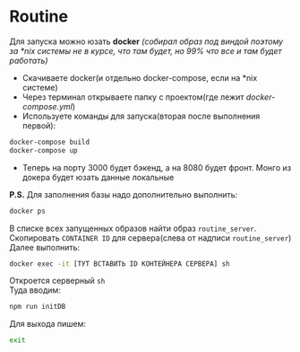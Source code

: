 # Routine



Для запуска можно юзать **docker** _(собирал образ под виндой поэтому за *nix системы не в курсе, что там будет, но 99% что все и там будет работать)_

- Скачиваете docker(и отдельно docker-compose, если на *nix системе)
- Через терминал открываете папку с проектом(где лежит _docker-compose.yml_)
- Используете команды для запуска(вторая после выполнения первой):
```bash
docker-compose build
docker-compose up
```
- Теперь на порту 3000 будет бэкенд, а на 8080 будет фронт. Монго из докера будет юзать данные локальные

**P.S.** Для заполнения базы надо дополнительно выполнить:
```bash
docker ps
```
В списке всех запущенных образов найти образ `routine_server`. Скопировать `CONTAINER ID` для сервера(слева от надписи `routine_server`)
Далее выполнить:
```bash
docker exec -it [ТУТ ВСТАВИТЬ ID КОНТЕЙНЕРА СЕРВЕРА] sh
```
Откроется серверный `sh`  
Туда вводим:
```bash
npm run initDB
```

Для выхода пишем:
```bash
exit
```
